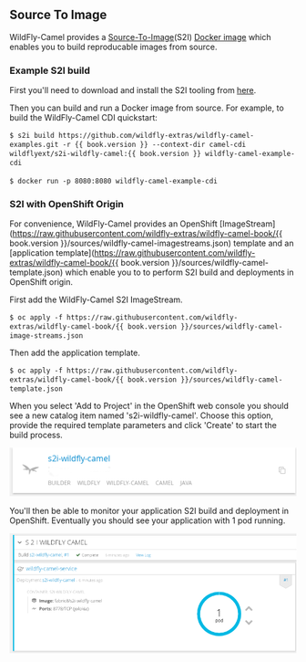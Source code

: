 ## Source To Image

WildFly-Camel provides a [Source-To-Image](https://docs.openshift.org/latest/architecture/core_concepts/builds_and_image_streams.html#source-build)(S2I) [Docker image](https://hub.docker.com/r/wildflyext/s2i-wildfly-camel/) which enables you to build reproducable images from source.

### Example S2I build

First you'll need to download and install the S2I tooling from [here](https://github.com/openshift/source-to-image).

Then you can build and run a Docker image from source. For example, to build the WildFly-Camel CDI quickstart:

```
$ s2i build https://github.com/wildfly-extras/wildfly-camel-examples.git -r {{ book.version }} --context-dir camel-cdi wildflyext/s2i-wildfly-camel:{{ book.version }} wildfly-camel-example-cdi

$ docker run -p 8080:8080 wildfly-camel-example-cdi
```

### S2I with OpenShift Origin

For convenience, WildFly-Camel provides an OpenShift [ImageStream](https://raw.githubusercontent.com/wildfly-extras/wildfly-camel-book/{{ book.version }}/sources/wildfly-camel-imagestreams.json) template and an [application template](https://raw.githubusercontent.com/wildfly-extras/wildfly-camel-book/{{ book.version }}/sources/wildfly-camel-template.json) which enable you to to perform S2I build and deployments in OpenShift origin.

First add the WildFly-Camel S2I ImageStream.
```
$ oc apply -f https://raw.githubusercontent.com/wildfly-extras/wildfly-camel-book/{{ book.version }}/sources/wildfly-camel-image-streams.json
```

Then add the application template.
```
$ oc apply -f https://raw.githubusercontent.com/wildfly-extras/wildfly-camel-book/{{ book.version }}/sources/wildfly-camel-template.json
```

When you select 'Add to Project' in the OpenShift web console you should see a new catalog item named
's2i-wildfly-camel'. Choose this option, provide the required template parameters and click 'Create' to start the build process.

![](../images/wildfly-camel-s2i.png)

You'll then be able to monitor your application S2I build and deployment in OpenShift. Eventually you should see your application with 1 pod running.

![](../images/wildfly-camel-s2i-deployed.png)
